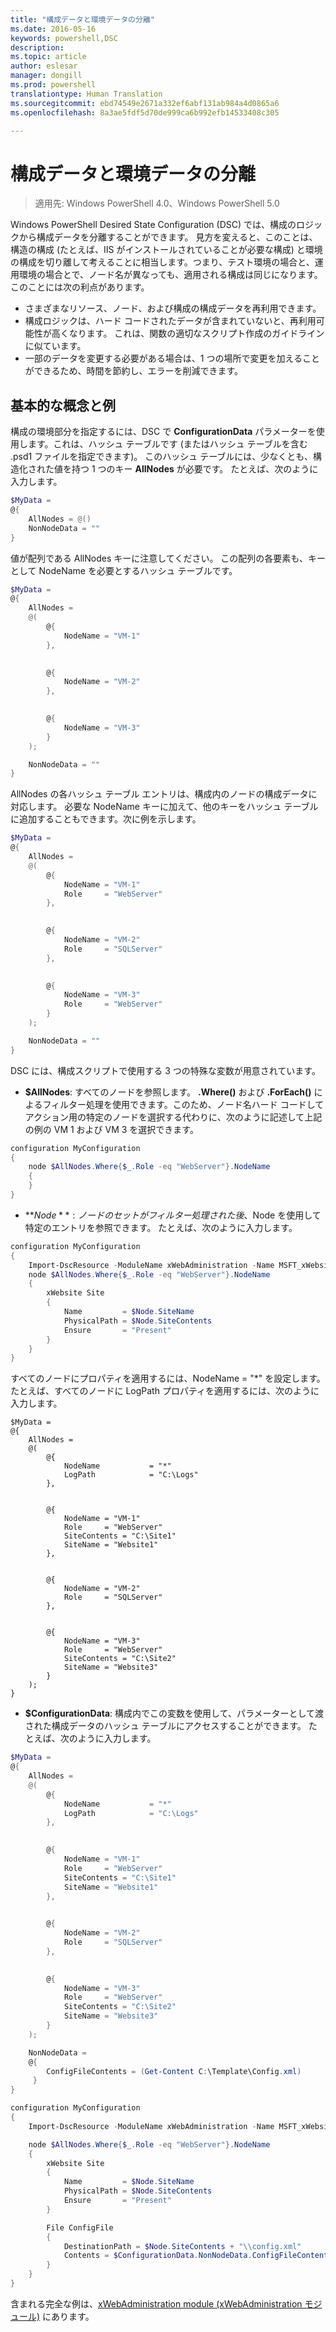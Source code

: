 ```yaml
---
title: "構成データと環境データの分離"
ms.date: 2016-05-16
keywords: powershell,DSC
description: 
ms.topic: article
author: eslesar
manager: dongill
ms.prod: powershell
translationtype: Human Translation
ms.sourcegitcommit: ebd74549e2671a332ef6abf131ab984a4d0865a6
ms.openlocfilehash: 8a3ae5fdf5d70de999ca6b992efb14533408c305

---
```


# 構成データと環境データの分離

>適用先: Windows PowerShell 4.0、Windows PowerShell 5.0

Windows PowerShell Desired State Configuration (DSC) では、構成のロジックから構成データを分離することができます。 見方を変えると、このことは、構造の構成 (たとえば、IIS がインストールされていることが必要な構成) と環境の構成を切り離して考えることに相当します。つまり、テスト環境の場合と、運用環境の場合とで、ノード名が異なっても、適用される構成は同じになります。 このことには次の利点があります。

* さまざまなリソース、ノード、および構成の構成データを再利用できます。
* 構成ロジックは、ハード コードされたデータが含まれていないと、再利用可能性が高くなります。 これは、関数の適切なスクリプト作成のガイドラインに似ています。
* 一部のデータを変更する必要がある場合は、1 つの場所で変更を加えることができるため、時間を節約し、エラーを削減できます。

## 基本的な概念と例

構成の環境部分を指定するには、DSC で **ConfigurationData** パラメーターを使用します。これは、ハッシュ テーブルです (またはハッシュ テーブルを含む .psd1 ファイルを指定できます)。 このハッシュ テーブルには、少なくとも、構造化された値を持つ 1 つのキー **AllNodes** が必要です。 たとえば、次のように入力します。

```powershell
$MyData = 
@{
    AllNodes = @()
    NonNodeData = ""   
}
```

値が配列である AllNodes キーに注意してください。 この配列の各要素も、キーとして NodeName を必要とするハッシュ テーブルです。

```powershell
$MyData = 
@{
    AllNodes = 
    @(
        @{
            NodeName = "VM-1"
        },

 
        @{
            NodeName = "VM-2"
        },

 
        @{
            NodeName = "VM-3"
        }
    );

    NonNodeData = ""   
}
```

AllNodes の各ハッシュ テーブル エントリは、構成内のノードの構成データに対応します。 必要な NodeName キーに加えて、他のキーをハッシュ テーブルに追加することもできます。次に例を示します。

```powershell
$MyData = 
@{
    AllNodes = 
    @(
        @{
            NodeName = "VM-1"
            Role     = "WebServer"
        },

 
        @{
            NodeName = "VM-2"
            Role     = "SQLServer"
        },

 
        @{
            NodeName = "VM-3"
            Role     = "WebServer"
        }
    );

    NonNodeData = ""   
}
```

DSC には、構成スクリプトで使用する 3 つの特殊な変数が用意されています。

* **$AllNodes**: すべてのノードを参照します。 **.Where()** および **.ForEach()** によるフィルター処理を使用できます。このため、ノード名ハード コードしてアクション用の特定のノードを選択する代わりに、次のように記述して上記の例の VM 1 および VM 3 を選択できます。

```powershell
configuration MyConfiguration
{
    node $AllNodes.Where{$_.Role -eq "WebServer"}.NodeName
    {
    }
}
```

* **$Node**: ノードのセットがフィルター処理された後、$Node を使用して特定のエントリを参照できます。 たとえば、次のように入力します。

```powershell
configuration MyConfiguration
{
    Import-DscResource -ModuleName xWebAdministration -Name MSFT_xWebsite
    node $AllNodes.Where{$_.Role -eq "WebServer"}.NodeName
    {
        xWebsite Site
        {
            Name         = $Node.SiteName
            PhysicalPath = $Node.SiteContents
            Ensure       = "Present"
        }
    }
}
```

すべてのノードにプロパティを適用するには、NodeName = "*" を設定します。 たとえば、すべてのノードに LogPath プロパティを適用するには、次のように入力します。

```
$MyData = 
@{
    AllNodes = 
    @(
        @{
            NodeName           = "*"
            LogPath            = "C:\Logs"
        },

 
        @{
            NodeName = "VM-1"
            Role     = "WebServer"
            SiteContents = "C:\Site1"
            SiteName = "Website1"
        },

 
        @{
            NodeName = "VM-2"
            Role     = "SQLServer"
        },

 
        @{
            NodeName = "VM-3"
            Role     = "WebServer"
            SiteContents = "C:\Site2"
            SiteName = "Website3"
        }
    );
}
```

* **$ConfigurationData**: 構成内でこの変数を使用して、パラメーターとして渡された構成データのハッシュ テーブルにアクセスすることができます。 たとえば、次のように入力します。

```powershell
$MyData = 
@{
    AllNodes = 
    @(
        @{
            NodeName           = "*"
            LogPath            = "C:\Logs"
        },

 
        @{
            NodeName = "VM-1"
            Role     = "WebServer"
            SiteContents = "C:\Site1"
            SiteName = "Website1"
        },

 
        @{
            NodeName = "VM-2"
            Role     = "SQLServer"
        },
 

        @{
            NodeName = "VM-3"
            Role     = "WebServer"
            SiteContents = "C:\Site2"
            SiteName = "Website3"
        }
    );

    NonNodeData = 
    @{
        ConfigFileContents = (Get-Content C:\Template\Config.xml)
     }   
} 

configuration MyConfiguration
{
    Import-DscResource -ModuleName xWebAdministration -Name MSFT_xWebsite

    node $AllNodes.Where{$_.Role -eq "WebServer"}.NodeName
    {
        xWebsite Site
        {
            Name         = $Node.SiteName
            PhysicalPath = $Node.SiteContents
            Ensure       = "Present"
        }

        File ConfigFile
        {
            DestinationPath = $Node.SiteContents + "\\config.xml"
            Contents = $ConfigurationData.NonNodeData.ConfigFileContents
        }
    }
}
```

含まれる完全な例は、[xWebAdministration module (xWebAdministration モジュール)](https://powershellgallery.com/packages/xWebAdministration) にあります。




<!--HONumber=Jun16_HO4-->


